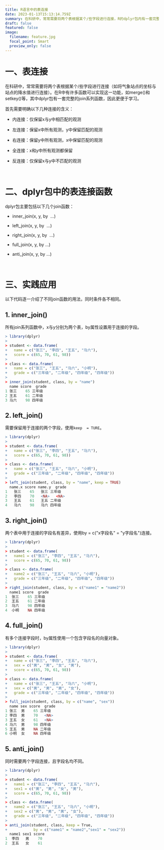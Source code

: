```yaml
---
title: R语言中的表连接
date: 2023-01-13T15:13:14.759Z
summary: 在科研中，常常需要将两个表根据某个/些字段进行连接，R的dplyr包内有一套完整的join系列函数解决各类连接问题。
draft: false
featured: false
image:
  filename: feature.jpg
  focal_point: Smart
  preview_only: false
---
```

# 一、表连接

在科研中，常常需要将两个表根据某个/些字段进行连接（如将气象站点的坐标与站点的降水值进行连接）。在R中有许多函数可以实现这一功能，如merge()和setkey()等，其中dplyr包有一套完整的join系列函数，因此更便于学习。

首先需要明确以下几种连接的含义：

- 内连接：仅保留x与y中相匹配的观测

- 左连接：保留x中所有观测，y中保留匹配的观测

- 右连接：保留y中所有观测，x中保留匹配的观测

- 全连接：x和y中所有观测都保留

- 反连接：仅保留x与y中不匹配的观测
  
  &nbsp;

# 二、dplyr包中的表连接函数

dplyr包主要包括以下几个join函数：

- inner_join(x, y, by  ...)

- left_join(x, y, by  ...)

- right_join(x, y, by  ...)

- full_join(x, y, by ...)

- anti_join(x, y, by ...)

&nbsp;

# 三、实践应用

以下代码逐一介绍了不同join函数的用法，同时条件各不相同。

## 1. inner_join()

所有join系列函数中，x与y分别为两个表，by属性设置用于连接的字段。

```r
> library(dplyr)
> 
> student <- data.frame(
+   name = c("张三", "李四", "王五", "马六"),
+   score = c(65, 70, 61, 98))
> 
> class <- data.frame(
+   name = c("张三", "王五", "马六", "小明"),
+   grade = c("三年级", "二年级", "四年级", "四年级"))
> 
> inner_join(student, class, by = "name")
  name score  grade
1 张三    65 三年级
2 王五    61 二年级
3 马六    98 四年级
```

## 2. left_join()

需要保留用于连接的两个字段，使用`keep  = TURE`。

```r
> library(dplyr)
> 
> student <- data.frame(
+   name = c("张三", "李四", "王五", "马六"),
+   score = c(65, 70, 61, 98))
> 
> class <- data.frame(
+   name = c("张三", "王五", "马六", "小明"),
+   grade = c("三年级", "二年级", "四年级", "四年级"))
> 
> left_join(student, class, by = "name", keep = TRUE)
  name.x score name.y  grade
1   张三    65   张三 三年级
2   李四    70   <NA>   <NA>
3   王五    61   王五 二年级
4   马六    98   马六 四年级
```

## 3. right_join()

两个表中用于连接的字段名有差异，使用by = c("x字段名" = "y字段名")连接。

```r
> library(dplyr)
> 
> student <- data.frame(
+   name1 = c("张三", "李四", "王五", "马六"),
+   score = c(65, 70, 61, 98))
> 
> class <- data.frame(
+   name2 = c("张三", "王五", "马六", "小明"),
+   grade = c("三年级", "二年级", "四年级", "四年级"))
> 
> right_join(student, class, by = c("name1" = "name2"))
  name1 score  grade
1  张三    65 三年级
2  王五    61 二年级
3  马六    98 四年级
4  小明    NA 四年级
```

## 4. full_join()

有多个连接字段时，by属性使用一个包含字段名的向量对象。

```r
> library(dplyr)
> 
> student <- data.frame(
+   name = c("张三", "李四", "王五", "马六"),
+   sex = c("男", "男", "女", "男"),
+   score = c(65, 70, 61, 98))
> 
> class <- data.frame(
+   name = c("张三", "王五", "马六", "小明"),
+   sex = c("男", "男", "男", "女"),
+   grade = c("三年级", "二年级", "四年级", "四年级"))
> 
> full_join(student, class, by = c("name", "sex"))
  name sex score  grade
1 张三  男    65 三年级
2 李四  男    70   <NA>
3 王五  女    61   <NA>
4 马六  男    98 四年级
5 王五  男    NA 二年级
6 小明  女    NA 四年级
```

## 5. anti_join()

同时需要两个字段连接，且字段名均不同。

```r
> library(dplyr)
> 
> student <- data.frame(
+   name1 = c("张三", "李四", "王五", "马六"),
+   sex1 = c("男", "男", "女", "男"),
+   score = c(65, 70, 61, 98))
> 
> class <- data.frame(
+   name2 = c("张三", "王五", "马六", "小明"),
+   sex2 = c("男", "男", "男", "女"),
+   grade = c("三年级", "二年级", "四年级", "四年级"))
> 
> anti_join(student, class, keep = True,
+            by = c("name1" = "name2","sex1" = "sex2"))
  name1 sex1 score
1  李四   男    70
2  王五   女    61
```

